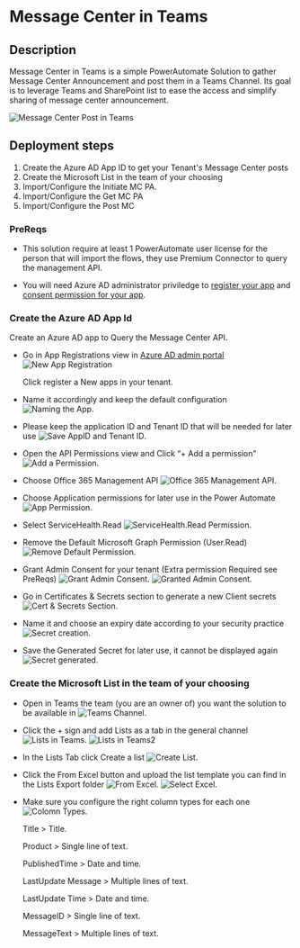# Message Center in Teams

## Description

Message Center in Teams is a simple PowerAutomate Solution to gather Message Center Announcement and post them in a Teams Channel.
Its goal is to leverage Teams and SharePoint list to ease the access and simplify sharing of message center announcement.

![Message Center Post in Teams](https://github.com/ericsche/MCinTeams/blob/main/Screenshots/Picture1.png)

## Deployment steps

1. Create the Azure AD App ID to get your Tenant's Message Center posts
2. Create the Microsoft List in the team of your choosing
3. Import/Configure the Initiate MC PA.
4. Import/Configure the Get MC PA
5. Import/Configure the Post MC  

### PreReqs

- This solution require at least 1 PowerAutomate user license for the person that will import the flows, they use Premium Connector to query the management API.

- You will need Azure AD administrator priviledge to [register your app](https://docs.microsoft.com/en-us/azure/active-directory/develop/howto-create-service-principal-portal#permissions-required-for-registering-an-app) and [consent permission for your app](https://docs.microsoft.com/en-us/azure/active-directory/manage-apps/grant-admin-consent#grant-admin-consent-in-app-registrations).

### Create the Azure AD App Id

Create an Azure AD app to Query the Message Center API.

- Go in App Registrations view in [Azure AD admin portal](https://aad.portal.azure.com/#blade/Microsoft_AAD_IAM/ActiveDirectoryMenuBlade/RegisteredApps)
    ![New App Registration](https://github.com/ericsche/MCinTeams/blob/main/Screenshots/Picture2.png)

    Click register a New apps in your tenant.
- Name it accordingly and keep the default configuration
   ![Naming the App](https://github.com/ericsche/MCinTeams/blob/main/Screenshots/Picture3.png).
- Please keep the application ID and Tenant ID that will be needed for later use
   ![Save AppID and Tenant ID](https://github.com/ericsche/MCinTeams/blob/main/Screenshots/Picture4.png).
- Open the API Permissions view and Click “+ Add a permission”
   ![Add a Permission](https://github.com/ericsche/MCinTeams/blob/main/Screenshots/Picture5.png).
- Choose Office 365 Management API
   ![Office 365 Management API](https://github.com/ericsche/MCinTeams/blob/main/Screenshots/Picture6.png).
- Choose Application permissions for later use in the Power Automate
   ![App Permission](https://github.com/ericsche/MCinTeams/blob/main/Screenshots/Picture7.png).
- Select ServiceHealth.Read
   ![ServiceHealth.Read Permission](https://github.com/ericsche/MCinTeams/blob/main/Screenshots/Picture8.png).
- Remove the Default Microsoft Graph Permission (User.Read)
   ![Remove Default Permission](https://github.com/ericsche/MCinTeams/blob/main/Screenshots/Picture9.png).
- Grant Admin Consent for your tenant (Extra permission Required see PreReqs)
  ![Grant Admin Consent](https://github.com/ericsche/MCinTeams/blob/main/Screenshots/Picture10.png).
  ![Granted Admin Consent](https://github.com/ericsche/MCinTeams/blob/main/Screenshots/Picture11.png).
- Go in Certificates & Secrets section to generate a new Client secrets
  ![Cert & Secrets Section](https://github.com/ericsche/MCinTeams/blob/main/Screenshots/Picture12.png).
- Name it and choose an expiry date according to your security practice
  ![Secret creation](https://github.com/ericsche/MCinTeams/blob/main/Screenshots/Picture13.png).
- Save the Generated Secret for later use, it cannot be displayed again
  ![Secret generated](https://github.com/ericsche/MCinTeams/blob/main/Screenshots/Picture14.png).

### Create the Microsoft List in the team of your choosing

- Open in Teams the team (you are an owner of) you want the solution to be available in
  ![Teams Channel](https://github.com/ericsche/MCinTeams/blob/main/Screenshots/Picture16.png).
- Click the + sign and add Lists as a tab in the general channel
  ![Lists in Teams](https://github.com/ericsche/MCinTeams/blob/main/Screenshots/Picture17.png).
  ![Lists in Teams2](https://github.com/ericsche/MCinTeams/blob/main/Screenshots/Picture18.png.)
- In the Lists Tab click Create a list
  ![Create List](https://github.com/ericsche/MCinTeams/blob/main/Screenshots/Picture19.png).
- Click the From Excel button and upload the list template you can find in the Lists Export folder
  ![From Excel](https://github.com/ericsche/MCinTeams/blob/main/Screenshots/Picture20.png).
  ![Select Excel](https://github.com/ericsche/MCinTeams/blob/main/Screenshots/Picture22.png).
- Make sure you configure the right column types for each one
  ![Colomn Types](https://github.com/ericsche/MCinTeams/blob/main/Screenshots/Picture23.png).

    Title > Title.

    Product > Single line of text.

    PublishedTime > Date and time.

    LastUpdate Message > Multiple lines of text.

    LastUpdate Time > Date and time.

    MessageID > Single line of text.

    MessageText > Multiple lines of text.
    